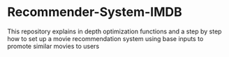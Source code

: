 # Recommender-System-IMDB
This repository explains in depth optimization functions and a step by step how to set up a movie recommendation system using base inputs to promote similar movies to users
